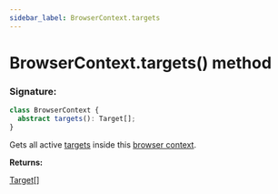 ```yaml
---
sidebar_label: BrowserContext.targets
---
```


# BrowserContext.targets() method

### Signature:

```typescript
class BrowserContext {
  abstract targets(): Target[];
}
```

Gets all active [targets](./puppeteer.target.md) inside this [browser context](./puppeteer.browsercontext.md).

**Returns:**

[Target](./puppeteer.target.md)\[\]
